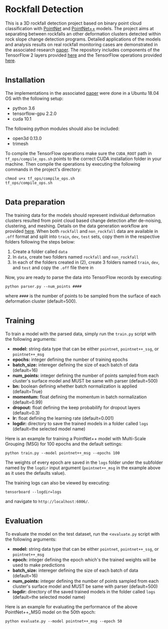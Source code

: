 # Rockfall Detection
This is a 3D rockfall detection project based on binary point cloud classification with [PointNet](https://arxiv.org/abs/1612.00593) and [PointNet++](https://arxiv.org/abs/1612.00593) models. The project aims at separating between rockfalls an other deformation clusters detected within rock slope change detection programs. Detailed applications of the models and analysis results on real rockfall monitoring cases are demonstrated in the associated research [paper](https://www.sciencedirect.com/science/article/pii/S0013795222003210).
The repository includes components of the TensorFlow 2 layers provided [here](https://github.com/dgriffiths3/pointnet2-tensorflow2) and the TensorFlow operations provided [here](https://github.com/charlesq34/pointnet2/tree/master/tf_ops).

# <sub>Installation
The implementations in the associated [paper](https://www.sciencedirect.com/science/article/pii/S0013795222003210) were done in a Ubuntu 18.04 OS with the following setup:
  - python 3.6
  - tensorflow-gpu 2.2.0
  - cuda 10.1

The following python modules should also be included:
  - open3d 0.13.0
  - trimesh

To compile the TensorFlow operations make sure the <code>CUDA_ROOT</code> path in <code>tf_ops/compile_ops.sh</code> points to the correct CUDA installation folder in your machine. Then compile the operations by executing the following commands in the project's directory:

<pre><code>chmod u+x tf_ops/compile_ops.sh
tf_ops/compile_ops.sh
</code></pre>

# <sub>Data preparation
The training data for the models should represent individual deformation clusters resulted from point cloud based change detection after de-noising, clustering, and meshing. Details on the data generation workflow are provided [here](https://www.mdpi.com/2220-9964/10/3/157). When both <code>rockfall</code>  and <code>non_rockfall</code> data are available in <code>.off</code> format and split into <code>train</code>, <code>dev</code>, <code>test</code> sets, copy them in the respective folders following the steps below:
  1) Create a folder called <code>data</code>
  2) In <code>data</code>, create two folders named <code>rockfall</code> and <code>non_rockfall</code>
  3) In each of the folders created in (2), create 3 folders named <code>train</code>, <code>dev</code>, and <code>test</code> and copy the <code>.off</code>       file there in

Now, you are ready to parse the data into TensorFlow records by executing:
<pre><code>python parser.py --num_points ####
</code></pre>
where <code>####</code> is the number of points to be sampled from the surface of each deformation cluster (default=500).

# <sub>Training
To train a model with the parsed data, simply run the <code>train.py</code> script with the following arguments:
  - **model:** string data type that can be either <code>pointnet</code>, <code>pointnet++_ssg</code>, or <code>pointnet++_msg</code>
  - **epochs:** integer defining the number of training epochs
  - **batch_size:** intereger defining the size of each batch of data (default=16)
  - **num_points:** integer defining the number of points sampled from each cluster's surface model and MUST be same with parser (default=500)
  - **bn:** boolean defining whether batch normalization is applied (default=True)
  - **momentum:** float defining the momentum in batch normalization (default=0.99)
  - **dropout:** float defining the keep probabilify for dropout layers (default=0.3)
  - **lr:** float defining the learning rate (default=0.001)
  - **logdir:** directory to save the trained models in a folder called <code>logs</code> (default=the selected model name)

Here is an example for training a PointNet++ model with Multi-Scale Grouping (MSG) for 100 epochs and the default settings:
  <pre><code>python train.py --model pointnet++_msg --epochs 100</code></pre>

The weights of every epoch are saved in the <code>logs</code> folder under the subfolder named by the <code>logdir</code> input argument (<code>pointnet++_msg</code> in the example above as it uses the defaults value).
  
The training logs can also be viewed by executing:
<pre><code>tensorboard --logdir=logs</code></pre>
and navigate to <code>http://localhost:6006/</code>.

# <sub>Evaluation
To evaluate the model on the test dataset, run the <<code>evaluate.py</code> script with the following arguments:
  - **model:** string data type that can be either <code>pointnet</code>, <code>pointnet++_ssg</code>, or <code>pointnet++_msg</code>
  - **epoch:** integer defining the epoch which's the trained weights will be used to make predictions
  - **batch_size:** intereger defining the size of each batch of data (default=16)
  - **num_points:** integer defining the number of points sampled from each cluster's surface model and MUST be same with parser (default=500)
  - **logdir:** directory of the saved trained models in the folder called <code>logs</code> (default=the selected model name)
  
Here is an example for evaluating the performance of the above PointNet++_MSG model on the 50th epoch:
  <pre><code>python evaluate.py --model pointnet++_msg --epoch 50</code></pre>

